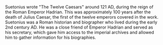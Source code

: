 Suetonius wrote "The Twelve Caesars" around 121 AD, during the reign of the Roman Emperor Hadrian. This was approximately 100 years after the death of Julius Caesar, the first of the twelve emperors covered in the work. Suetonius was a Roman historian and biographer who lived during the early 2nd century AD. He was a close friend of Emperor Hadrian and served as his secretary, which gave him access to the imperial archives and allowed him to gather information for his biographies.